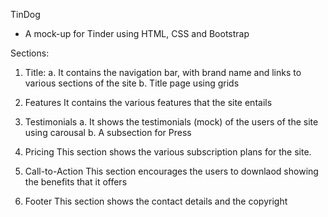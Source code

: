 TinDog
- A mock-up for Tinder using HTML, CSS and Bootstrap


Sections:
1. Title:
    a.  It contains the navigation bar, with brand name and links to various sections of the site
    b.  Title page using grids

2. Features
    It contains the various features that the site entails

3. Testimonials
    a.  It shows the testimonials (mock) of the users of the site using carousal
    b.  A subsection for Press

4. Pricing
    This section shows the various subscription plans for the site.

5. Call-to-Action
    This section encourages the users to downlaod showing the benefits that it offers

6. Footer
    This section shows the contact details and the copyright

